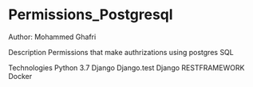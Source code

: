 # Permissions_Postgresql

Author: Mohammed Ghafri

Description
Permissions that make authrizations using postgres SQL


Technologies
Python 3.7
Django
Django.test
Django RESTFRAMEWORK
Docker